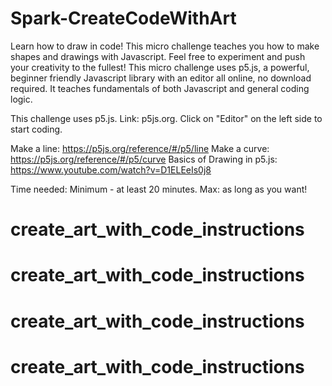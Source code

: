 # Spark-CreateCodeWithArt
Learn how to draw in code! This micro challenge teaches you how to make shapes and drawings with Javascript. Feel free to experiment and push your creativity to the fullest! This micro challenge uses p5.js, a powerful, beginner friendly Javascript library with an editor all online, no download required. It teaches fundamentals of both Javascript and general coding logic.

This challenge uses p5.js. Link: p5js.org. Click on "Editor" on the left side to start coding.

Make a line: https://p5js.org/reference/#/p5/line Make a curve: https://p5js.org/reference/#/p5/curve Basics of Drawing in p5.js: https://www.youtube.com/watch?v=D1ELEeIs0j8

Time needed: Minimum - at least 20 minutes. Max: as long as you want!
# create_art_with_code_instructions
# create_art_with_code_instructions
# create_art_with_code_instructions
# create_art_with_code_instructions
